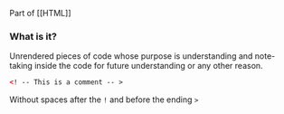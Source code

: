 Part of [[HTML]]

### What is it?
Unrendered pieces of code whose purpose is understanding and note-taking inside the code for future understanding or any other reason.

```html
<! -- This is a comment -- >
```

Without spaces after the `!` and before the ending `>`
